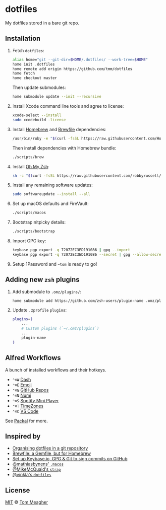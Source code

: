 # dotfiles

My dotfiles stored in a bare git repo.

## Installation

1. Fetch `dotfiles`:

    ```sh
    alias home="git --git-dir=$HOME/.dotfiles/ --work-tree=$HOME"
    home init .dotfiles
    home remote add origin https://github.com/tmm/dotfiles
    home fetch
    home checkout master
    ```

    Then update submodules:

    ```sh
    home submodule update --init --recursive
    ```

1. Install Xcode command line tools and agree to license:

    ```sh
    xcode-select --install
    sudo xcodebuild -license
    ```

1. Install [Homebrew](https://brew.sh/) and [Brewfile](Brewfile) dependencies:

    ```sh
    /usr/bin/ruby -e "$(curl -fsSL https://raw.githubusercontent.com/Homebrew/install/master/install)"
    ```

    Then install dependencies with Homebrew bundle:

    ```sh
    ./scripts/brew
    ```

1. Install [Oh My Zsh](https://github.com/robbyrussell/oh-my-zsh):

    ```sh
    sh -c "$(curl -fsSL https://raw.githubusercontent.com/robbyrussell/oh-my-zsh/master/tools/install.sh)"
    ```

1. Install any remaining software updates:

    ```sh
    sudo softwareupdate --install --all
    ```

1. Set up macOS defaults and FireVault:

    ```sh
    ./scripts/macos
    ```

1. Bootstrap nitpicky details:

    ```sh
    ./scripts/bootstrap
    ```

1. Import GPG key:

    ```sh
    keybase pgp export -q 72072EC3ED191086 | gpg --import
    keybase pgp export -q 72072EC3ED191086 --secret | gpg --allow-secret-key-import --import
    ```

1. Setup 1Password and `~tom` is ready to go!

## Adding new `zsh` plugins

1. Add submodule to `.omz/plugins/`:

    ```sh
    home submodule add https://github.com/zsh-users/plugin-name .omz/plugins/plugin-name
    ```

1. Update `.zprofile` `plugins`:

    ```sh
    plugins=(
        ...
        # Custom plugins (`~/.omz/plugins`)
        ...
        plugin-name
    )
    ```

## Alfred Workflows

A bunch of installed workflows and their hotkeys.

-   `⌃⌘W` [Dash](https://github.com/Kapeli/Dash-Alfred-Workflow)
-   `⌃⌘E` [Emoji](https://github.com/jsumners/alfred-emoji)
-   `⌃⌘G` [GitHub Repos](https://github.com/edgarjs/alfred-github-repos)
-   `⌃⌘N` [Numi](https://github.com/nikolaeu/Numi)
-   `⌃⌘S` [Spotify Mini Player](http://alfred-spotify-mini-player.com/)
-   `⌃⌘T` [TimeZones](https://github.com/jaroslawhartman/TimeZones-Alfred)
-   `⌃⌘C` [VS Code](https://github.com/nightgrey/alfred-open-vsc-project)

See [Packal](http://www.packal.org/) for more.

## Inspired by

-   [Organising dotfiles in a git repository](https://fuller.li/posts/organising-dotfiles-in-a-git-repository/)
-   [Brewfile: a Gemfile, but for Homebrew](https://robots.thoughtbot.com/brewfile-a-gemfile-but-for-homebrew)
-   [Set up Keybase.io, GPG & Git to sign commits on GitHub](https://github.com/pstadler/keybase-gpg-github)
-   [@mathiasbynens' `.macos`](https://github.com/mathiasbynens/dotfiles/blob/master/.macos)
-   [@MikeMcQuaid's `strap`](https://github.com/MikeMcQuaid/strap)
-   [@vinkla's `dotfiles`](https://github.com/vinkla/dotfiles)

## License

[MIT](.github/LICENSE) © [Tom Meagher](https://meagher.co)
